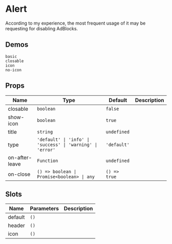 # Alert

According to my experience, the most frequent usage of it may be requesting for disabling AdBlocks.

## Demos

```demo
basic
closable
icon
no-icon
```

## Props

| Name | Type | Default | Description |
| --- | --- | --- | --- |
| closable | `boolean` | `false` |  |
| show-icon | `boolean` | `true` |  |
| title | `string` | `undefined` |  |
| type | `'default' \| 'info' \| 'success' \| 'warning' \| 'error'` | `'default'` |  |
| on-after-leave | `Function` | `undefined` |  |
| on-close | `() => boolean \| Promise<boolean> \| any` | `() => true` |  |

## Slots

| Name    | Parameters | Description |
| ------- | ---------- | ----------- |
| default | `()`       |             |
| header  | `()`       |             |
| icon    | `()`       |             |
